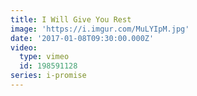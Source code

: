 ```yaml
---
title: I Will Give You Rest
image: 'https://i.imgur.com/MuLYIpM.jpg'
date: '2017-01-08T09:30:00.000Z'
video:
  type: vimeo
  id: 198591128
series: i-promise
---
```


